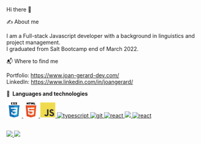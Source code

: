 Hi there 👋

✍️ About me

I am a Full-stack Javascript developer with a background in linguistics and project management.<br> 
I graduated from Salt Bootcamp end of March 2022.<br>

📬 Where to find me

Portfolio: https://www.joan-gerard-dev.com/<br>
LinkedIn: https://www.linkedin.com/in/joangerard/

<b>:brain: &nbsp;Languages and technologies</b></summary><br/>
<p align="left"> 
  <a href="https://www.w3schools.com/css/" target="_blank">  
     <img src="https://raw.githubusercontent.com/devicons/devicon/master/icons/css3/css3-original-wordmark.svg" alt="css3" width="40" height="40"/>
  </a> 
  <a href="https://www.w3.org/html/" target="_blank"> 
    <img src="https://raw.githubusercontent.com/devicons/devicon/master/icons/html5/html5-original-wordmark.svg" alt="html5" width="40" height="40"/> 
  </a> 
  <a href="https://developer.mozilla.org/en-US/docs/Web/JavaScript" target="_blank"> 
    <img src="https://raw.githubusercontent.com/devicons/devicon/master/icons/javascript/javascript-original.svg" alt="javascript" width="40" height="40"/> 
  </a> 
  <a>
    <a href="https://git-scm.com/" target="_blank"> 
    <img src="https://img.icons8.com/color/48/000000/typescript.png" alt="typescript" width="40" height="40"/>
  </a>
  <a href="https://git-scm.com/" target="_blank"> 
    <img src="https://www.vectorlogo.zone/logos/git-scm/git-scm-icon.svg" alt="git" width="40" height="40"/> 
  </a>
    <a href="https://git-scm.com/" target="_blank"> 
    <img src="https://user-images.githubusercontent.com/74309059/158705533-b174261d-5782-41ac-b8c8-ce7fb5da579c.png" alt="react"              width="40" height="40"/> 
    </a>
  </a>
  <a target="_blank" href="https://icons8.com/icon/zdI5E8moxhs-/graphql">
    <img src="https://img.icons8.com/color/48/000000/graphql.png"/>
  </a>
  <a href="https://git-scm.com/" target="_blank"> 
    <img src="https://img.icons8.com/color/48/000000/redux.png" alt="react" width="40" height="40"/>
  </a>

</p><br>


<div>
  <a href="https://github.com/joan-gerard">
    <img height="160em" src="https://github-readme-stats.vercel.app/api?username=joan-gerard&show_icons=true&theme=default&include_all_commits=true&count_private=true"/>
    <img height="160em" src="https://github-readme-stats.vercel.app/api/top-langs/?username=joan-gerard&layout=compact&langs_count=16&theme=default"/>
  </a>
</div>
